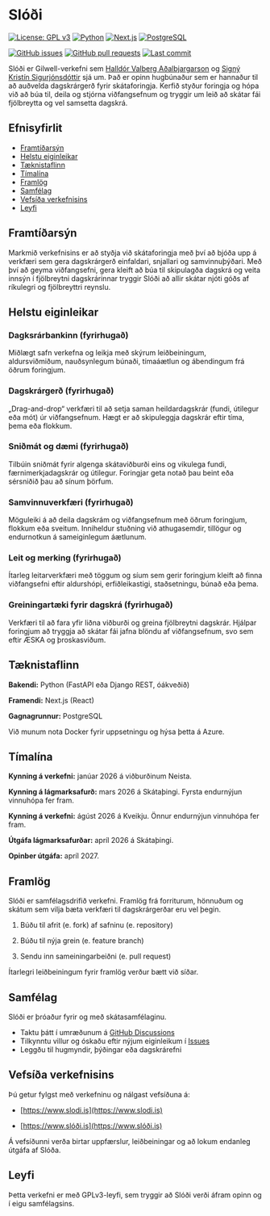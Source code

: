 # Slóði

[![License: GPL v3](https://img.shields.io/badge/License-GPLv3-blue.svg)](LICENSE)
[![Python](https://img.shields.io/badge/python-3.10+-brightgreen.svg)](https://www.python.org/)
[![Next.js](https://img.shields.io/badge/Next.js-15-black.svg)](https://nextjs.org/)
[![PostgreSQL](https://img.shields.io/badge/PostgreSQL-16-blue.svg)](https://www.postgresql.org/)
<!-- [![Docker](https://img.shields.io/badge/Docker-Ready-blue.svg)](https://www.docker.com/) -->
[![GitHub issues](https://img.shields.io/github/issues/halldorvalberg/slodi)](https://github.com/halldorvalberg/slodi/issues)
[![GitHub pull requests](https://img.shields.io/github/issues-pr/halldorvalberg/slodi)](https://github.com/halldorvalberg/slodi/pulls)
[![Last commit](https://img.shields.io/github/last-commit/halldorvalberg/slodi)](https://github.com/halldorvalberg/slodi/commits/main)

Slóði er Gilwell-verkefni sem [Halldór Valberg Aðalbjargarson](https://github.com/halldorvalberg) og [Signý Kristín Sigurjónsdóttir](https://github.com/signyk) sjá um. Það er opinn hugbúnaður sem er hannaður til að auðvelda dagskrárgerð fyrir skátaforingja. Kerfið styður foringja og hópa við að búa til, deila og stjórna viðfangsefnum og tryggir um leið að skátar fái fjölbreytta og vel samsetta dagskrá.

## Efnisyfirlit

- [Framtíðarsýn](#framtíðarsýn)
- [Helstu eiginleikar](#helstu-eiginleikar)
- [Tæknistaflinn](#tæknistaflinn)
- [Tímalína](#tímalína)
- [Framlög](#framlög)
- [Samfélag](#samfélag)
- [Vefsíða verkefnisins](#vefsíða-verkefnisins)
- [Leyfi](#leyfi)

## Framtíðarsýn

Markmið verkefnisins er að styðja við skátaforingja með því að bjóða upp á verkfæri sem gera dagskrárgerð einfaldari, snjallari og samvinnuþýðari. Með því að geyma viðfangsefni, gera kleift að búa til skipulagða dagskrá og veita innsýn í fjölbreytni dagskrárinnar tryggir Slóði að allir skátar njóti góðs af ríkulegri og fjölbreyttri reynslu.

## Helstu eiginleikar

### Dagksrárbankinn (fyrirhugað)

Miðlægt safn verkefna og leikja með skýrum leiðbeiningum, aldursviðmiðum, nauðsynlegum búnaði, tímaáætlun og ábendingum frá öðrum foringjum.

### Dagskrárgerð (fyrirhugað)

„Drag-and-drop“ verkfæri til að setja saman heildardagskrár (fundi, útilegur eða mót) úr viðfangsefnum. Hægt er að skipuleggja dagskrár eftir tíma, þema eða flokkum.

### Sniðmát og dæmi (fyrirhugað)

Tilbúin sniðmát fyrir algenga skátaviðburði eins og vikulega fundi, færnimerkjadagskrár og útilegur. Foringjar geta notað þau beint eða sérsniðið þau að sínum þörfum.

### Samvinnuverkfæri (fyrirhugað)

Möguleiki á að deila dagskrám og viðfangsefnum með öðrum foringjum, flokkum eða sveitum. Inniheldur stuðning við athugasemdir, tillögur og endurnotkun á sameiginlegum áætlunum.

### Leit og merking (fyrirhugað)

Ítarleg leitarverkfæri með töggum og síum sem gerir foringjum kleift að finna viðfangsefni eftir aldurshópi, erfiðleikastigi, staðsetningu, búnað eða þema.

### Greiningartæki fyrir dagskrá (fyrirhugað)

Verkfæri til að fara yfir liðna viðburði og greina fjölbreytni dagskrár. Hjálpar foringjum að tryggja að skátar fái jafna blöndu af viðfangsefnum, svo sem eftir ÆSKA og þroskasviðum.

## Tæknistaflinn

**Bakendi:** Python (FastAPI eða Django REST, óákveðið)

**Framendi:** Next.js (React)

**Gagnagrunnur:** PostgreSQL

Við munum nota Docker fyrir uppsetningu og hýsa þetta á Azure.

## Tímalína

**Kynning á verkefni:** janúar 2026 á viðburðinum Neista.

**Kynning á lágmarksafurð:** mars 2026 á Skátaþingi. Fyrsta endurnýjun vinnuhópa fer fram.

**Kynning á verkefni:** ágúst 2026 á Kveikju. Önnur endurnýjun vinnuhópa fer fram.

**Útgáfa lágmarksafurðar:** apríl 2026 á Skátaþingi.

**Opinber útgáfa:** apríl 2027.

## Framlög

Slóði er samfélagsdrifið verkefni. Framlög frá forriturum, hönnuðum og skátum sem vilja bæta verkfæri til dagskrárgerðar eru vel þegin.

1. Búðu til afrit (e. fork) af safninu (e. repository)

2. Búðu til nýja grein (e. feature branch)

3. Sendu inn sameiningarbeiðni (e. pull request)

Ítarlegri leiðbeiningum fyrir framlög verður bætt við síðar.

## Samfélag

Slóði er þróaður fyrir og með skátasamfélaginu.

- Taktu þátt í umræðunum á [GitHub Discussions](https://github.com/halldorvalberg/slodi/discussions)
- Tilkynntu villur og óskaðu eftir nýjum eiginleikum í [Issues](https://github.com/halldorvalberg/slodi/issues)
- Leggðu til hugmyndir, þýðingar eða dagskrárefni

## Vefsíða verkefnisins

Þú getur fylgst með verkefninu og nálgast vefsíðuna á:

- [https://www.slodi.is](https://www.slodi.is)

- [https://www.slóði.is](https://www.slóði.is)

Á vefsíðunni verða birtar uppfærslur, leiðbeiningar og að lokum endanleg útgáfa af Slóða.

## Leyfi

Þetta verkefni er með GPLv3-leyfi, sem tryggir að Slóði verði áfram opinn og í eigu samfélagsins.
